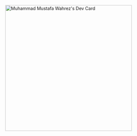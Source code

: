 <a href="https://app.daily.dev/wahrez"><img src="https://api.daily.dev/devcards/cf88dd66a9034bd5a524a1e7d7f5e472.png?r=jxo" width="400" alt="Muhammad Mustafa Wahrez's Dev Card"/></a>
